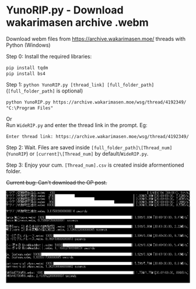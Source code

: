 # YunoRIP.py - Download wakarimasen archive .webm
Download webm files from https://archive.wakarimasen.moe/ threads with Python (Windows)

Step 0: Install the required libraries:
```
pip install tqdm
pip install bs4
```
Step 1: `python YunoRIP.py [thread_link] [full_folder_path]` (`[full_folder_path]` is optional)
```
python YunoRIP.py https://archive.wakarimasen.moe/wsg/thread/4192349/ "C:\Program Files"
```
Or \
Run `WideRIP.py` and enter the thread link in the prompt. Eg:
```
Enter thread link: https://archive.wakarimasen.moe/wsg/thread/4192349/
```

Step 2: Wait. Files are saved inside `[full_folder_path]\[Thread_num]` (`YunoRIP`) or `[current]\[Thread_num]` by default/`WideRIP.py`.

Step 3: Enjoy your cum. `[Thread_num].csv` is created inside aformentioned folder.


~~Current bug: Can't download the OP post.~~

![](https://github.com/FuouM/wakarimasen-webm-download/blob/main/running.gif)
